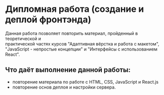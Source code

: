# Дипломная работа (создание и деплой фронтэнда)
Данная работа позволяет повторить материал, пройденный в теоретической и  
практической частях курсов "Адаптивная вёрстка и работа с макетом",  
"JavaScript - непростые концепции" и "Интерфейсы с использованием React".  
## Что даёт выполнение данной работы:
* повторение материала по работе с HTML, CSS, JavaScript и React.js  
* повторение основ деплоя и настройки сервера.  
